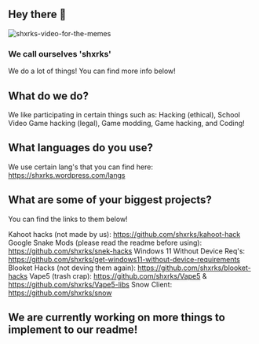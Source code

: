 ## Hey there 👋
![shxrks-video-for-the-memes](https://www.nydailynews.com/resizer/ljISzH9FSbpZxCt78yuUNNIQGWI=/1200x0/top/arc-anglerfish-arc2-prod-tronc.s3.amazonaws.com/public/YGYAXKYVQ7KJDH35FUNE6ZSQHY.gif)
### We call ourselves 'shxrks'
We do a lot of things! You can find more info below!

## What do we do?
We like participating in certain things such as:
Hacking (ethical),
School Video Game hacking (legal),
Game modding,
Game hacking,
and Coding!

## What languages do you use?
We use certain lang's that you can find here:
https://shxrks.wordpress.com/langs

## What are some of your biggest projects?
You can find the links to them below!

Kahoot hacks (not made by us): https://github.com/shxrks/kahoot-hack
Google Snake Mods (please read the readme before using): https://github.com/shxrks/snek-hacks
Windows 11 Without Device Req's: https://github.com/shxrks/get-windows11-without-device-requirements
Blooket Hacks (not deving them again): https://github.com/shxrks/blooket-hacks
Vape5 (trash crap): https://github.com/shxrks/Vape5 & https://github.com/shxrks/Vape5-libs
Snow Client: https://github.com/shxrks/snow

## We are currently working on more things to implement to our readme!
